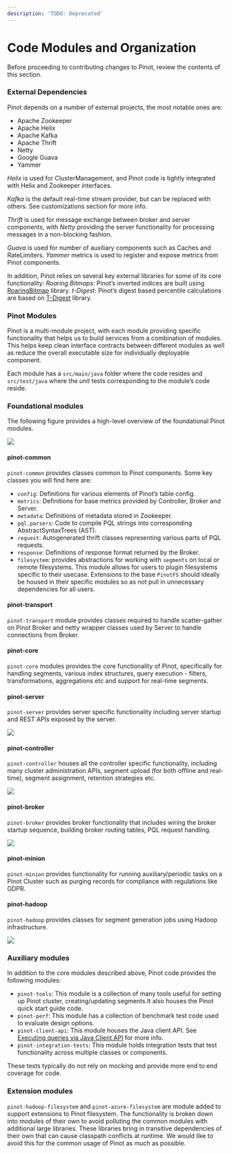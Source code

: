```yaml
---
description: 'TODO: Deprecated'
---
```


# Code Modules and Organization

Before proceeding to contributing changes to Pinot, review the contents of this section.

### External Dependencies

Pinot depends on a number of external projects, the most notable ones are:

* Apache Zookeeper
* Apache Helix
* Apache Kafka
* Apache Thrift
* Netty
* Google Guava
* Yammer

_Helix_ is used for ClusterManagement, and Pinot code is tightly integrated with Helix and Zookeeper interfaces.

_Kafka_ is the default real-time stream provider, but can be replaced with others. See customizations section for more info.

_Thrift_ is used for message exchange between broker and server components, with _Netty_ providing the server functionality for processing messages in a non-blocking fashion.

_Guava_ is used for number of auxiliary components such as Caches and RateLimiters. _Yammer_ metrics is used to register and expose metrics from Pinot components.

In addition, Pinot relies on several key external libraries for some of its core functionality: _Roaring Bitmaps_: Pinot’s inverted indices are built using [RoaringBitmap](https://github.com/RoaringBitmap/RoaringBitmap) library. _t-Digest_: Pinot’s digest based percentile calculations are based on [T-Digest](https://github.com/tdunning/t-digest) library.

### Pinot Modules

Pinot is a multi-module project, with each module providing specific functionality that helps us to build services from a combination of modules. This helps keep clean interface contracts between different modules as well as reduce the overall executable size for individually deployable component.

Each module has a `src/main/java` folder where the code resides and `src/test/java` where the _unit_ tests corresponding to the module’s code reside.

### Foundational modules

The following figure provides a high-level overview of the foundational Pinot modules.

![](../../.gitbook/assets/PinotFoundation.png)

#### pinot-common

`pinot-common` provides classes common to Pinot components. Some key classes you will find here are:

* `config`: Definitions for various elements of Pinot’s table config.
* `metrics`: Definitions for base metrics provided by Controller, Broker and Server.
* `metadata`: Definitions of metadata stored in Zookeeper.
* `pql.parsers`: Code to compile PQL strings into corresponding AbstractSyntaxTrees (AST).
* `request`: Autogenerated thrift classes representing various parts of PQL requests.
* `response`: Definitions of response format returned by the Broker.
* `filesystem`: provides abstractions for working with `segments` on local or remote filesystems. This module allows for users to plugin filesystems specific to their usecase. Extensions to the base `PinotFS` should ideally be housed in their specific modules so as not pull in unnecessary dependencies for all users.

#### pinot-transport

`pinot-transport` module provides classes required to handle scatter-gather on Pinot Broker and netty wrapper classes used by Server to handle connections from Broker.

#### pinot-core

`pinot-core` modules provides the core functionality of Pinot, specifically for handling segments, various index structures, query execution - filters, transformations, aggregations etc and support for real-time segments.

#### pinot-server

`pinot-server` provides server specific functionality including server startup and REST APIs exposed by the server.

![](../../.gitbook/assets/PinotServer.png)

#### pinot-controller

`pinot-controller` houses all the controller specific functionality, including many cluster administration APIs, segment upload (for both offline and real-time), segment assignment, retention strategies etc.

![](../../.gitbook/assets/PinotController.png)

#### pinot-broker

`pinot-broker` provides broker functionality that includes wiring the broker startup sequence, building broker routing tables, PQL request handling.

![](../../.gitbook/assets/PinotBroker.png)

#### pinot-minion

`pinot-minion` provides functionality for running auxiliary/periodic tasks on a Pinot Cluster such as purging records for compliance with regulations like GDPR.

#### pinot-hadoop

`pinot-hadoop` provides classes for segment generation jobs using Hadoop infrastructure.

![](../../.gitbook/assets/PinotMinionHadoop.png)

### Auxiliary modules

In addition to the core modules described above, Pinot code provides the following modules:

* `pinot-tools`: This module is a collection of many tools useful for setting up Pinot cluster, creating/updating segments.It also houses the Pinot quick start guide code.
* `pinot-perf`: This module has a collection of benchmark test code used to evaluate design options.
* `pinot-client-api`: This module houses the Java client API. See [Executing queries via Java Client API](../../for-users/clients/java.md) for more info.
* `pinot-integration-tests`: This module holds integration tests that test functionality across multiple classes or components.

These tests typically do not rely on mocking and provide more end to end coverage for code.

### Extension modules

`pinot-hadoop-filesystem` and `pinot-azure-filesystem` are module added to support extensions to Pinot filesystem. The functionality is broken down into modules of their own to avoid polluting the common modules with additional large libraries. These libraries bring in transitive dependencies of their own that can cause classpath conflicts at runtime. We would like to avoid this for the common usage of Pinot as much as possible.

